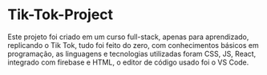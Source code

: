 # Tik-Tok-Project
Este projeto foi criado em um curso full-stack, apenas para aprendizado, replicando o Tik Tok, tudo foi feito do zero, com conhecimentos básicos em programação, as linguagens e tecnologias utilizadas foram CSS, JS, React, integrado com firebase e HTML, o editor de código usado foi o VS Code.
